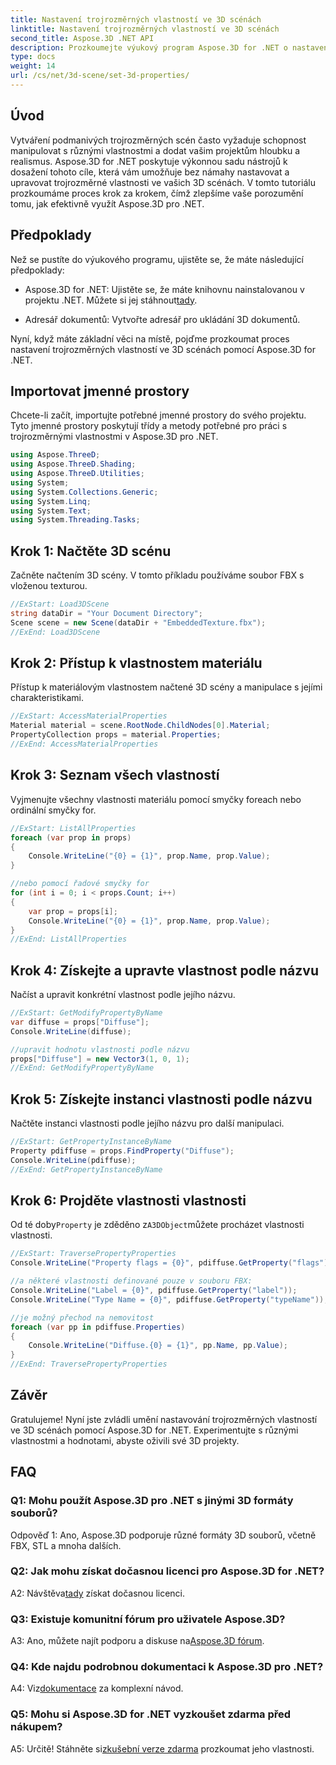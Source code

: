 ```yaml
---
title: Nastavení trojrozměrných vlastností ve 3D scénách
linktitle: Nastavení trojrozměrných vlastností ve 3D scénách
second_title: Aspose.3D .NET API
description: Prozkoumejte výukový program Aspose.3D for .NET o nastavení 3D vlastností. Naučte se krok za krokem s příklady kódu. Zvyšte své dovednosti v oblasti manipulace s 3D scénou.
type: docs
weight: 14
url: /cs/net/3d-scene/set-3d-properties/
---
```

## Úvod

Vytváření podmanivých trojrozměrných scén často vyžaduje schopnost manipulovat s různými vlastnostmi a dodat vašim projektům hloubku a realismus. Aspose.3D for .NET poskytuje výkonnou sadu nástrojů k dosažení tohoto cíle, která vám umožňuje bez námahy nastavovat a upravovat trojrozměrné vlastnosti ve vašich 3D scénách. V tomto tutoriálu prozkoumáme proces krok za krokem, čímž zlepšíme vaše porozumění tomu, jak efektivně využít Aspose.3D pro .NET.

## Předpoklady

Než se pustíte do výukového programu, ujistěte se, že máte následující předpoklady:

-  Aspose.3D for .NET: Ujistěte se, že máte knihovnu nainstalovanou v projektu .NET. Můžete si jej stáhnout[tady](https://releases.aspose.com/3d/net/).

- Adresář dokumentů: Vytvořte adresář pro ukládání 3D dokumentů.

Nyní, když máte základní věci na místě, pojďme prozkoumat proces nastavení trojrozměrných vlastností ve 3D scénách pomocí Aspose.3D for .NET.

## Importovat jmenné prostory

Chcete-li začít, importujte potřebné jmenné prostory do svého projektu. Tyto jmenné prostory poskytují třídy a metody potřebné pro práci s trojrozměrnými vlastnostmi v Aspose.3D pro .NET.

```csharp
using Aspose.ThreeD;
using Aspose.ThreeD.Shading;
using Aspose.ThreeD.Utilities;
using System;
using System.Collections.Generic;
using System.Linq;
using System.Text;
using System.Threading.Tasks;
```

## Krok 1: Načtěte 3D scénu

Začněte načtením 3D scény. V tomto příkladu používáme soubor FBX s vloženou texturou.

```csharp
//ExStart: Load3DScene
string dataDir = "Your Document Directory";
Scene scene = new Scene(dataDir + "EmbeddedTexture.fbx");
//ExEnd: Load3DScene
```

## Krok 2: Přístup k vlastnostem materiálu

Přístup k materiálovým vlastnostem načtené 3D scény a manipulace s jejími charakteristikami.

```csharp
//ExStart: AccessMaterialProperties
Material material = scene.RootNode.ChildNodes[0].Material;
PropertyCollection props = material.Properties;
//ExEnd: AccessMaterialProperties
```

## Krok 3: Seznam všech vlastností

Vyjmenujte všechny vlastnosti materiálu pomocí smyčky foreach nebo ordinální smyčky for.

```csharp
//ExStart: ListAllProperties
foreach (var prop in props)
{
    Console.WriteLine("{0} = {1}", prop.Name, prop.Value);
}

//nebo pomocí řadové smyčky for
for (int i = 0; i < props.Count; i++)
{
    var prop = props[i];
    Console.WriteLine("{0} = {1}", prop.Name, prop.Value);
}
//ExEnd: ListAllProperties
```

## Krok 4: Získejte a upravte vlastnost podle názvu

Načíst a upravit konkrétní vlastnost podle jejího názvu.

```csharp
//ExStart: GetModifyPropertyByName
var diffuse = props["Diffuse"];
Console.WriteLine(diffuse);

//upravit hodnotu vlastnosti podle názvu
props["Diffuse"] = new Vector3(1, 0, 1);
//ExEnd: GetModifyPropertyByName
```

## Krok 5: Získejte instanci vlastnosti podle názvu

Načtěte instanci vlastnosti podle jejího názvu pro další manipulaci.

```csharp
//ExStart: GetPropertyInstanceByName
Property pdiffuse = props.FindProperty("Diffuse");
Console.WriteLine(pdiffuse);
//ExEnd: GetPropertyInstanceByName
```

## Krok 6: Projděte vlastnosti vlastnosti

 Od té doby`Property` je zděděno z`A3DObject`můžete procházet vlastnosti vlastnosti.

```csharp
//ExStart: TraversePropertyProperties
Console.WriteLine("Property flags = {0}", pdiffuse.GetProperty("flags"));

//a některé vlastnosti definované pouze v souboru FBX:
Console.WriteLine("Label = {0}", pdiffuse.GetProperty("label"));
Console.WriteLine("Type Name = {0}", pdiffuse.GetProperty("typeName"));

//je možný přechod na nemovitost
foreach (var pp in pdiffuse.Properties)
{
    Console.WriteLine("Diffuse.{0} = {1}", pp.Name, pp.Value);
}
//ExEnd: TraversePropertyProperties
```

## Závěr

Gratulujeme! Nyní jste zvládli umění nastavování trojrozměrných vlastností ve 3D scénách pomocí Aspose.3D for .NET. Experimentujte s různými vlastnostmi a hodnotami, abyste oživili své 3D projekty.

## FAQ

### Q1: Mohu použít Aspose.3D pro .NET s jinými 3D formáty souborů?

Odpověď 1: Ano, Aspose.3D podporuje různé formáty 3D souborů, včetně FBX, STL a mnoha dalších.

### Q2: Jak mohu získat dočasnou licenci pro Aspose.3D for .NET?

 A2: Návštěva[tady](https://purchase.aspose.com/temporary-license/) získat dočasnou licenci.

### Q3: Existuje komunitní fórum pro uživatele Aspose.3D?

 A3: Ano, můžete najít podporu a diskuse na[Aspose.3D fórum](https://forum.aspose.com/c/3d/18).

### Q4: Kde najdu podrobnou dokumentaci k Aspose.3D pro .NET?

 A4: Viz[dokumentace](https://reference.aspose.com/3d/net/) za komplexní návod.

### Q5: Mohu si Aspose.3D for .NET vyzkoušet zdarma před nákupem?

 A5: Určitě! Stáhněte si[zkušební verze zdarma](https://releases.aspose.com/) prozkoumat jeho vlastnosti.
